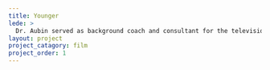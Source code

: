 ```yaml
---
title: Younger 
lede: >
  Dr. Aubin served as background coach and consultant for the television series _Younger_.
layout: project
project_catagory: film 
project_order: 1
---
```

